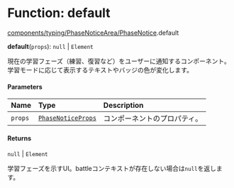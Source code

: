 # Function: default

[components/typing/PhaseNoticeArea/PhaseNotice](../modules/components_typing_PhaseNoticeArea_PhaseNotice.md).default

**default**(`props`): ``null`` \| `Element`

現在の学習フェーズ（練習、復習など）をユーザーに通知するコンポーネント。
学習モードに応じて表示するテキストやバッジの色が変化します。

#### Parameters

| Name | Type | Description |
| :------ | :------ | :------ |
| `props` | [`PhaseNoticeProps`](../types/types.PhaseNoticeProps.md) | コンポーネントのプロパティ。 |

#### Returns

``null`` \| `Element`

学習フェーズを示すUI。battleコンテキストが存在しない場合は`null`を返します。
